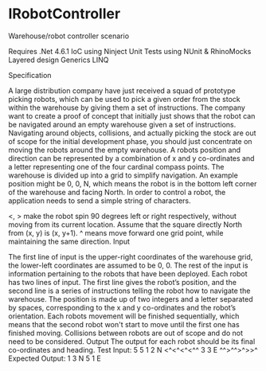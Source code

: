 # IRobotController
Warehouse/robot controller scenario

Requires .Net 4.6.1
IoC using Ninject
Unit Tests using NUnit & RhinoMocks
Layered design
Generics
LINQ


Specification

A large distribution company have just received a squad of prototype picking robots, which can be
used to pick a given order from the stock within the warehouse by giving them a set of instructions.
The company want to create a proof of concept that initially just shows that the robot can be
navigated around an empty warehouse given a set of instructions. Navigating around objects,
collisions, and actually picking the stock are out of scope for the initial development phase, you
should just concentrate on moving the robots around the empty warehouse.
A robots position and direction can be represented by a combination of x and y co-ordinates and a
letter representing one of the four cardinal compass points. The warehouse is divided up into a grid to
simplify navigation. An example position might be 0, 0, N, which means the robot is in the bottom left
corner of the warehouse and facing North.
In order to control a robot, the application needs to send a simple string of characters. 

<, > make the robot spin 90 degrees left or right respectively,
without moving from its current location.
Assume that the square directly North from (x, y) is (x, y+1).
^ means move forward one grid point, while maintaining the same direction.
Input

The first line of input is the upper-right coordinates of the warehouse grid, the lower-left coordinates
are assumed to be 0, 0.
The rest of the input is information pertaining to the robots that have been deployed. Each robot has
two lines of input. The first line gives the robot’s position, and the second line is a series of
instructions telling the robot how to navigate the warehouse.
The position is made up of two integers and a letter separated by spaces, corresponding to the x and
y co-ordinates and the robot’s orientation.
Each robots movement will be finished sequentially, which means that the second robot won&#39;t start to
move until the first one has finished moving. Collisions between robots are out of scope and do not
need to be considered.
Output
The output for each robot should be its final co-ordinates and heading.
Test Input:
5 5
1 2 N
<^<^<^<^^
3 3 E
^^>^^>^>>^
Expected Output:
1 3 N
5 1 E

